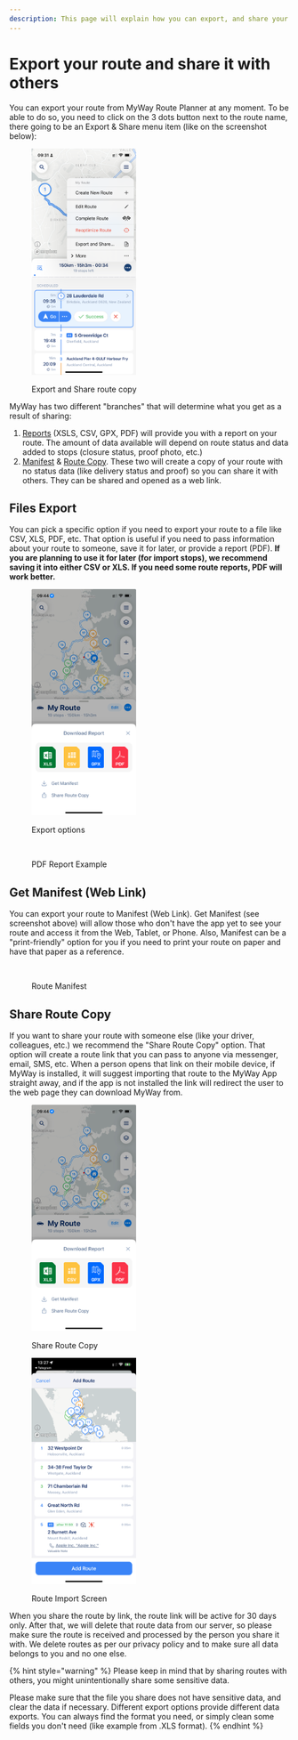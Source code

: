 ```yaml
---
description: This page will explain how you can export, and share your route with others
---
```


# Export your route and share it with others

You can export your route from MyWay Route Planner at any moment. To be able to do so, you need to click on the 3 dots button next to the route name,  there going to be an Export & Share menu item (like on the screenshot below):

<figure><img src="../.gitbook/assets/A4054287-D17D-43B1-963D-DB821808CE10.PNG" alt="" width="188"><figcaption><p>Export and Share route copy</p></figcaption></figure>



MyWay has two different "branches" that will determine what you get as a result of sharing:

1. [Reports](export-your-route-and-share-it-with-others.md#files-export) (XSLS, CSV, GPX, PDF) will provide you with a report on your route. The amount of data available will depend on route status and data added to stops (closure status, proof photo, etc.)
2. [Manifest](export-your-route-and-share-it-with-others.md#get-manifest-web-link) & [Route Copy](export-your-route-and-share-it-with-others.md#share-route-copy). These two will create a copy of your route with no status data (like delivery status and proof) so you can share it with others. They can be shared and opened as a web link.

## Files Export

You can pick a specific option if you need to export your route to a file like CSV, XLS, PDF, etc. That option is useful if you need to pass information about your route to someone, save it for later, or provide a report (PDF). **If you are planning to use it for later (for import stops), we recommend saving it into either CSV or XLS. If you need some route reports, PDF will work better.**

<figure><img src="../.gitbook/assets/Screenshot 2024-04-15 at 09.44.47.jpeg" alt="" width="188"><figcaption><p>Export  options</p></figcaption></figure>

<figure><img src="../.gitbook/assets/Screenshot 2024-04-15 at 9.55.16 AM.png" alt="" width="563"><figcaption><p>PDF Report Example</p></figcaption></figure>

## Get Manifest (Web Link)

You can export your route to Manifest (Web Link). Get Manifest (see screenshot above) will allow those who don't have the app yet to see your route and access it from the Web, Tablet, or Phone. Also, Manifest can be a "print-friendly" option for you if you need to print your route on paper and have that paper as a reference.

<figure><img src="../.gitbook/assets/Screenshot 2024-01-19 at 12.37.14 PM.png" alt=""><figcaption><p>Route Manifest</p></figcaption></figure>

## Share Route Copy

If you want to share your route with someone else (like your driver, colleagues, etc.) we recommend the "Share Route Copy" option. That option will create a route link that you can pass to anyone via messenger, email, SMS, etc. When a person opens that link on their mobile device, if MyWay is installed, it will suggest importing that route to the MyWay App straight away, and if the app is not installed the link will redirect the user to the web page they can download MyWay from.

<div>

<figure><img src="../.gitbook/assets/Screenshot 2024-04-15 at 09.44.47.jpeg" alt="" width="188"><figcaption><p>Share Route Copy</p></figcaption></figure>

 

<figure><img src="../.gitbook/assets/2A688D2D-5187-4066-AFBE-7318152A65F9.PNG" alt="" width="188"><figcaption><p>Route Import Screen</p></figcaption></figure>

</div>

When you share the route by link, the route link will be active for 30 days only. After that, we will delete that route data from our server, so please make sure the route is received and processed by the person you share it with. We delete routes as per our privacy policy and to make sure all data belongs to you and no one else.

{% hint style="warning" %}
Please keep in mind that by sharing routes with others, you might unintentionally share some sensitive data.&#x20;

Please make sure that the file you share does not have sensitive data, and clear the data if necessary. Different export options provide different data exports. You can always find the format you need, or simply clean some fields you don't need (like example from .XLS format).
{% endhint %}
